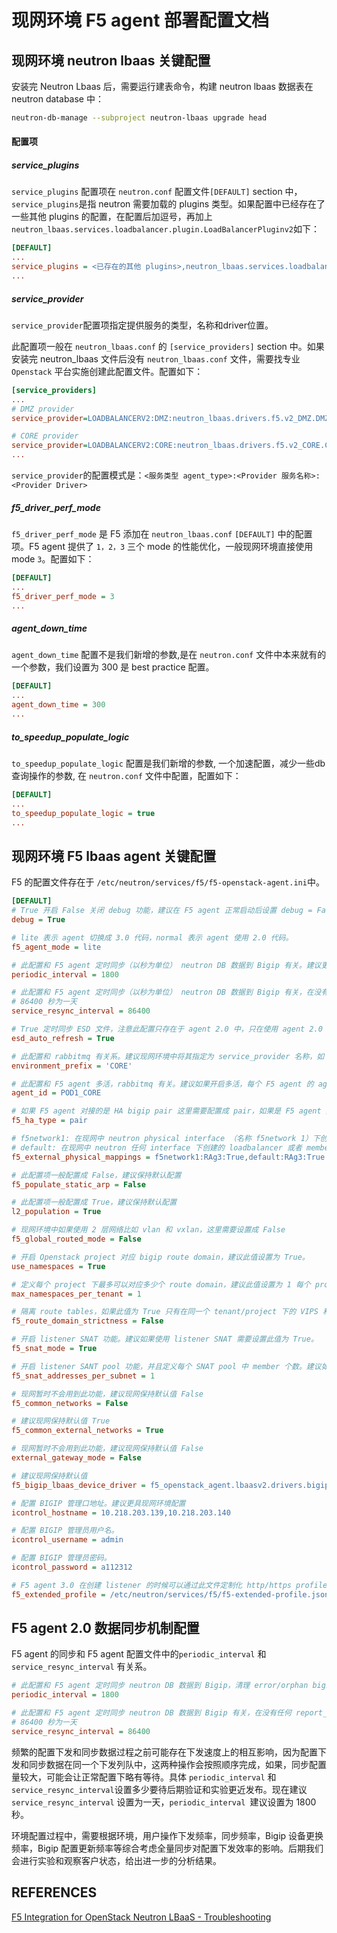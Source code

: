 # 现网环境 F5 agent 部署配置文档

## 现网环境 neutron lbaas 关键配置

安装完 Neutron Lbaas 后，需要运行建表命令，构建 neutron lbaas 数据表在 neutron database 中：

```bash
neutron-db-manage --subproject neutron-lbaas upgrade head
```

#### 配置项

##### service_plugins

`service_plugins` 配置项在 `neutron.conf` 配置文件`[DEFAULT]` section 中，`service_plugins`是指 neutron 需要加载的 plugins 类型。如果配置中已经存在了一些其他 plugins 的配置，在配置后加逗号，再加上`neutron_lbaas.services.loadbalancer.plugin.LoadBalancerPluginv2`如下：

```ini
[DEFAULT]
...
service_plugins = <已存在的其他 plugins>,neutron_lbaas.services.loadbalancer.plugin.LoadBalancerPluginv2
...
```

##### service_provider

`service_provider`配置项指定提供服务的类型，名称和driver位置。

此配置项一般在 `neutron_lbaas.conf` 的 `[service_providers]` section 中。如果安装完 neutron_lbaas 文件后没有 `neutron_lbaas.conf` 文件，需要找专业 `Openstack` 平台实施创建此配置文件。配置如下：

```ini
[service_providers]
...
# DMZ provider
service_provider=LOADBALANCERV2:DMZ:neutron_lbaas.drivers.f5.v2_DMZ.DMZ

# CORE provider
service_provider=LOADBALANCERV2:CORE:neutron_lbaas.drivers.f5.v2_CORE.CORE:default
...
```

`service_provider`的配置模式是：`<服务类型 agent_type>:<Provider 服务名称>:<Provider Driver>`

##### f5_driver_perf_mode

`f5_driver_perf_mode` 是 F5 添加在 `neutron_lbaas.conf` `[DEFAULT]` 中的配置项。F5 agent 提供了 `1，2，3` 三个 mode 的性能优化，一般现网环境直接使用 mode `3`。配置如下：

```ini
[DEFAULT]
...
f5_driver_perf_mode = 3
...
```

##### agent_down_time

`agent_down_time` 配置不是我们新增的参数,是在 `neutron.conf` 文件中本来就有的一个参数，我们设置为 300 是 best practice 配置。

```ini
[DEFAULT]
...
agent_down_time = 300
...
```

##### to_speedup_populate_logic

`to_speedup_populate_logic` 配置是我们新增的参数, 一个加速配置，减少一些db查询操作的参数, 在 `neutron.conf` 文件中配置，配置如下：

```ini
[DEFAULT]
...
to_speedup_populate_logic = true
...
```

## 现网环境 F5 lbaas agent 关键配置

F5 的配置文件存在于 `/etc/neutron/services/f5/f5-openstack-agent.ini`中。

```ini
[DEFAULT]
# True 开启 False 关闭 debug 功能，建议在 F5 agent 正常启动后设置 debug = False。
debug = True

# lite 表示 agent 切换成 3.0 代码，normal 表示 agent 使用 2.0 代码。
f5_agent_mode = lite

# 此配置和 F5 agent 定时同步（以秒为单位） neutron DB 数据到 Bigip 有关。建议更具环境需求配置。
periodic_interval = 1800

# 此配置和 F5 agent 定时同步（以秒为单位） neutron DB 数据到 Bigip 有关，在没有任何 report_state, 和对 neutron lbaas 操作的情况下，service_resync_interval 决定了每隔多久去做数据同步。建议可以将此值设置大一些，这样在没有对 Lbaas 操作的情况下，不会频繁 sync 数据。注意此配置只存在于 agent 2.0 中，只在使用 agent 2.0 的时候修改此配置才有意义。
# 86400 秒为一天
service_resync_interval = 86400 

# True 定时同步 ESD 文件，注意此配置只存在于 agent 2.0 中，只在使用 agent 2.0 的时候修改此配置才有意义。建议如果环境不使用任何 ESD 功能可以将此值设置为 False。
esd_auto_refresh = True

# 此配置和 rabbitmq 有关系。建议现网环境中将其指定为 service_provider 名称，如 CORE 或者 DMZ
environment_prefix = 'CORE'

# 此配置和 F5 agent 多活，rabbitmq 有关。建议如果开启多活，每个 F5 agent 的 agent_id 需要一样。
agent_id = POD1_CORE

# 如果 F5 agent 对接的是 HA bigip pair 这里需要配置成 pair，如果是 F5 agent 对接的是 standalone 的 bigip，这里配置成 standalone。
f5_ha_type = pair

# f5network1: 在现网中 neutron physical interface （名称 f5network 1）下创建的 loadbalancer 或者 member 资源对应的网络配置，配置在 bigip 的 RAg3 trunk 上。
# default: 在现网中 neutron 任何 interface 下创建的 loadbalancer 或者 member 资源对应的网络配置，都默认配置在 bigip 的 RAg3 trunk 上
f5_external_physical_mappings = f5network1:RAg3:True,default:RAg3:True

# 此配置项一般配置成 False，建议保持默认配置
f5_populate_static_arp = False

# 此配置项一般配置成 True，建议保持默认配置
l2_population = True

# 现网环境中如果使用 2 层网络比如 vlan 和 vxlan，这里需要设置成 False
f5_global_routed_mode = False

# 开启 Openstack project 对应 bigip route domain，建议此值设置为 True。
use_namespaces = True

# 定义每个 project 下最多可以对应多少个 route domain，建议此值设置为 1 每个 project 对映一个 route domain。
max_namespaces_per_tenant = 1

# 隔离 route tables，如果此值为 True 只有在同一个 tenant/project 下的 VIPS 和 pool members 才可以建立连接。
f5_route_domain_strictness = False

# 开启 listener SNAT 功能。建议如果使用 listener SNAT 需要设置此值为 True。
f5_snat_mode = True

# 开启 listener SANT pool 功能，并且定义每个 SNAT pool 中 member 个数。建议如果使用 SNAT pool，此值根据环境至少设置为 1。如果设置为 0，listener 为 auto SNAT 功能。
f5_snat_addresses_per_subnet = 1

# 现网暂时不会用到此功能，建议现网保持默认值 False
f5_common_networks = False

# 建议现网保持默认值 True
f5_common_external_networks = True

# 现网暂时不会用到此功能，建议现网保持默认值 False
external_gateway_mode = False

# 建议现网保持默认值
f5_bigip_lbaas_device_driver = f5_openstack_agent.lbaasv2.drivers.bigip.icontrol_driver.iControlDriver

# 配置 BIGIP 管理口地址。建议更具现网环境配置
icontrol_hostname = 10.218.203.139,10.218.203.140

# 配置 BIGIP 管理员用户名。
icontrol_username = admin

# 配置 BIGIP 管理员密码。
icontrol_password = a112312

# F5 agent 3.0 在创建 listener 的时候可以通过此文件定制化 http/https profile 中参数。
f5_extended_profile = /etc/neutron/services/f5/f5-extended-profile.json
```

## F5 agent 2.0 数据同步机制配置

F5 agent 的同步和 F5 agent 配置文件中的`periodic_interval` 和 `service_resync_interval` 有关系。

```ini
# 此配置和 F5 agent 定时同步 neutron DB 数据到 Bigip，清理 error/orphan bigip 数据有关。设置此值，F5 agent 会定期检查 service_resync_interval 配置所设置的时间是否到达，或者是否有用户对 neutron lbaas 进行操作。建议更具环境需求配置。
periodic_interval = 1800

# 此配置和 F5 agent 定时同步 neutron DB 数据到 Bigip 有关，在没有任何 report_state, 和对 neutron lbaas 操作的情况下，service_resync_interval 决定了每隔多久去做数据同步。建议可以将此值设置大一些，这样在没有对 Lbaas 操作的情况下，不会频繁 sync 数据。
# 86400 秒为一天
service_resync_interval = 86400
```

频繁的配置下发和同步数据过程之前可能存在下发速度上的相互影响，因为配置下发和同步数据在同一个下发列队中，这两种操作会按照顺序完成，如果，同步配置量较大，可能会让正常配置下略有等待。具体 `periodic_interval` 和 `service_resync_interval`设置多少要待后期验证和实验更近发布。现在建议 `service_resync_interval` 设置为一天，`periodic_interval `建议设置为 1800 秒。

 环境配置过程中，需要根据环境，用户操作下发频率，同步频率，Bigip 设备更换频率，Bigip 配置更新频率等综合考虑全量同步对配置下发效率的影响。后期我们会进行实验和观察客户状态，给出进一步的分析结果。

## REFERENCES

[F5 Integration for OpenStack Neutron LBaaS - Troubleshooting](https://clouddocs.f5.com/cloud/openstack/v1/troubleshooting/troubleshoot-lbaas.html)
